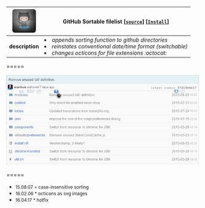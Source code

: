 ![pic](../res/github64.png) | **GitHub Sortable filelist** **[[`source`]](../src/GitHub_Sortable_Filelist.user.js)** **[[`Install`]](/../../raw/master/src/GitHub_Sortable_Filelist.user.js  "You must have GreaseMonkey installed")** 
--- |-----  
**description** | <i><li>appends sorting function to github directories <li>  reinstates conventional date/time format (switchable) <li> changes octicons for file extensions :octocat: </i>

=====

[![screenshot](../res/gitgm.png  "filelist sorted by date")](/../../raw/master/res/gitgfo.png)

===== 

* <small>15.08.07  + case-insensitive sorting </small>
* <small>16.02.06 * octicons as svg images</small>
* <small>16.04.17 * hotfix</small>